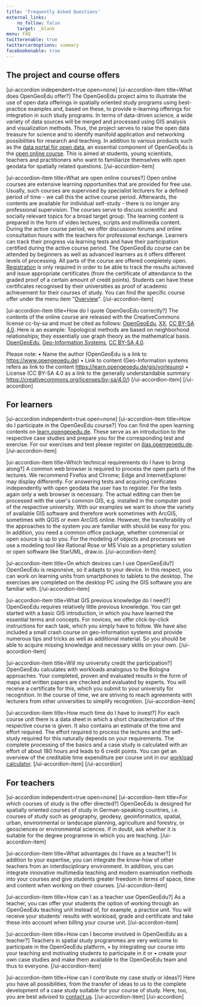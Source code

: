 ```yaml
---
title: 'Frequently Asked Questions'
external_links:
    no_follow: false
    target: _blank
menu: FAQ
twitterenable: true
twittercardoptions: summary
facebookenable: true
---
```


## The project and course offers
[ui-accordion independent=true open=none]
[ui-accordion-item title=What does OpenGeoEdu offer?]
The OpenGeoEdu project aims to illustrate the use of open data offerings in spatially oriented study programs using best-practice examples and, based on these, to provide e-learning offerings for integration in such study programs. In terms of data-driven science, a wide variety of data sources will be merged and processed using GIS analysis and visualization methods. Thus, the project serves to raise the open data treasure for science and to identify manifold application and networking possibilities for research and teaching. In addition to various products such as the [data portal for open data](https://portal.opengeoedu.de/), an essential component of OpenGeoEdu is the [open online course](https://www.opengeoedu.de/learn/). This is aimed at students, young scientists, teachers and practitioners who want to familiarize themselves with open geodata for spatially related questions.
[/ui-accordion-item]

[ui-accordion-item title=What are open online courses?]
Open online courses are extensive learning opportunities that are provided for free use. Usually, such courses are supervised by specialist lecturers for a defined period of time - we call this the active course period. Afterwards, the contents are available for individual self-study - there is no longer any professional supervision. The courses serve to discuss scientific and socially relevant topics for a broad target group. The learning content is prepared in the form of video lectures, scripts and multimedia content. During the active course period, we offer discussion forums and online consultation hours with the teachers for professional exchange. Learners can track their progress via learning tests and have their participation certified during the active course period.
The OpenGeoEdu course can be attended by beginners as well as advanced learners as it offers different levels of processing. All parts of the course are offered completely open. [Registration](https://ilias.opengeoedu.de/ilias/ilias.php?lang=de&client_id=opengeoedu&cmdClass=ilaccountregistrationgui&cmdNode=ta%3Ay&baseClass=ilStartUpGUI) is only required in order to be able to track the results achieved and issue appropriate certificates (from the certificate of attendance to the graded proof of a certain amount of credit points). Students can have these certificates recognised by their universities as proof of academic achievement for their courses of study.
You can find the specific course offer under the menu item "[Overview](https://learn.opengeoedu.de/uebersicht/kursuebersicht)".
[/ui-accordion-item]

[ui-accordion-item title=How do I quote OpenGeoEdu correctly?]
The contents of the online course are released with the CreativeCommons license cc-by-sa and must be cited as follows: [OpenGeoEdu](https://www.opengeoedu.de/), [XX](https://learn.opengeoedu.de/openx), [CC BY-SA 4.0](https://creativecommons.org/licenses/by-sa/4.0/deed.de).
Here is an example:
    Topological methods are based on neighborhood relationships; they essentially use graph theory as the mathematical basis.
    [OpenGeoEdu](https://www.opengeoedu.de/), [Geo-Information Systems](https://learn.opengeoedu.de/gis/vorlesung/informationsverarbeitung/a_raumbezogene_datenanalyse), [CC BY-SA 4.0](https://creativecommons.org/licenses/by-sa/4.0/deed.de).

Please note:
•	Name the author (OpenGeoEdu is a link to https://www.opengeoedu.de)
•	Link to content (Geo-Information systems refers as link to the content https://learn.opengeoedu.de/gis/vorlesung)
•	License (CC BY-SA 4.0 as a link to the generally understandable summary https://creativecommons.org/licenses/by-sa/4.0/) 
[/ui-accordion-item]
[/ui-accordion]

## For learners

[ui-accordion independent=true open=none]
[ui-accordion-item title=How do I participate in the OpenGeoEdu course?]
You can find the open learning contents on [learn.opengeoedu.de](https://learn.opengeoedu.de/). These serve as an introduction to the respective case studies and prepare you for the corresponding test and exercise. For our exercises and test please register on [ilias.opengeoedu.de](https://ilias.opengeoedu.de/).
[/ui-accordion-item]

[ui-accordion-item title=Which technical requirements do I have to bring along?]
A common web browser is required to process the open parts of the lectures. We recommend Firefox and Chrome; Edge and InternetExplorer may display differently.
For answering tests and acquiring cerificates independently with open geodata the user has to register. For the tests again only a web browser is necessary.
The actual editing can then be processed with the user's common GIS, e.g. installed in the computer pool of the respective university. With our examples we want to show the variety of available GIS software and therefore work sometimes with ArcGIS, sometimes with QGIS or even ArcGIS online. However, the transferability of the approaches to the system you are familiar with should be easy for you.
In addition, you need a common office package, whether commercial or open source is up to you.
For the modeling of objects and processes we use a modeling tool like Rational Rose or MS Visio as a proprietary solution or open software like StarUML, draw.io.
[/ui-accordion-item]

[ui-accordion-item title=On which devices can I use OpenGeoEdu?]
OpenGeoEdu is responsive, so it adapts to your device. In this respect, you can work on learning units from smartphones to tablets to the desktop. The exercises are completed on the desktop PC using the GIS software you are familiar with.
[/ui-accordion-item]

[ui-accordion-item title=What GIS previous knowledge do I need?]
OpenGeoEdu requires relatively little previous knowledge. You can get started with a basic GIS introduction, in which you have learned the essential terms and concepts. For novices, we offer click-by-click instructions for each task, which you simply have to follow.
We have also included a small crash course on geo-information systems and provide numerous tips and tricks as well as additional material. So you should be able to acquire missing knowledge and necessary skills on your own.
[/ui-accordion-item]

[ui-accordion-item title=Will my university credit the participation?]
OpenGeoEdu calculates with workloads analogous to the Bologna approaches. Your completed, proven and evaluated results in the form of maps and written papers are checked and evaluated by experts. You will receive a certificate for this, which you submit to your university for recognition.
In the course of time, we are striving to reach agreements with lecturers from other universities to simplify recognition.
[/ui-accordion-item]

[ui-accordion-item title=How much time do I have to invest?]
For each course unit there is a data sheet in which a short characterization of the respective course is given. It also contains an estimate of the time and effort required.
The effort required to process the lectures and the self-study required for this naturally depends on your requirements.
The complete processing of the basics and a case study is calculated with an effort of about 180 hours and leads to 6 credit points.
You can get an overview of the creditable time expenditure per course unit in our [workload calculator](http://test.opengeoedu.de/workload.aspx).
[/ui-accordion-item]
[/ui-accordion]

## For teachers

[ui-accordion independent=true open=none]
[ui-accordion-item title=For which courses of study is the offer directed?]
OpenGeoEdu is designed for spatially oriented courses of study in German-speaking countries, i.e. courses of study such as geography, geodesy, geoinformatics, spatial, urban, environmental or landscape planning, agriculture and forestry, or geosciences or environmental sciences. If in doubt, ask whether it is suitable for the degree programme in which you are teaching.
[/ui-accordion-item]

[ui-accordion-item title=What advantages do I have as a teacher?]
In addition to your expertise, you can integrate the know-how of other teachers from an interdisciplinary environment. In addition, you can integrate innovative multimedia teaching and modern examination methods into your courses and give students greater freedom in terms of space, time and content when working on their courses.
[/ui-accordion-item]

[ui-accordion-item title=How can I as a teacher use OpenGeoEdu?]
As a teacher, you can offer your students the option of working through an OpenGeoEdu teaching unit instead of, for example, a practice unit. You will receive your students' results with workload, grade and certificate and take these into account when billing your course unit.
[/ui-accordion-item]

[ui-accordion-item title=How can I become involved in OpenGeoEdu as a teacher?]
Teachers in spatial study programmes are very welcome to participate in the OpenGeoEdu platform,
•	by integrating our course into your teaching and motivating students to participate in it or
•	create your own case studies and make them available to the OpenGeoEdu team and thus to everyone.
[/ui-accordion-item]

[ui-accordion-item title=How can I contribute my case study or ideas?]
Here you have all possibilities, from the transfer of ideas to us to the complete development of a case study suitable for your course of study. Here, too, you are best advised to [contact us](https://www.opengeoedu.de/kontakt).
[/ui-accordion-item]
[/ui-accordion]